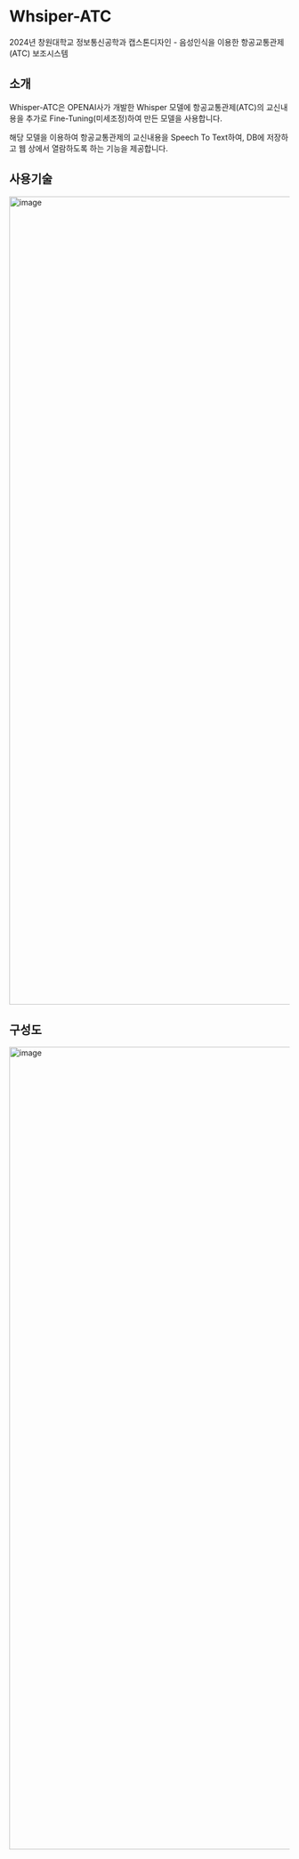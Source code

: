 # Whsiper-ATC
2024년 창원대학교 정보통신공학과 캡스톤디자인 - 음성인식을 이용한 항공교통관제(ATC) 보조시스템

## 소개
Whisper-ATC은 OPENAI사가 개발한 Whisper 모델에 항공교통관제(ATC)의 교신내용을 추가로 Fine-Tuning(미세조정)하여 만든 모델을 사용합니다.

해당 모델을 이용하여 항공교통관제의 교신내용을 Speech To Text하여, DB에 저장하고 웹 상에서 열람하도록 하는 기능을 제공합니다.

## 사용기술
<img width="1453" alt="image" src="https://github.com/san2003m/Whsiper-ATC/assets/12150769/5d0c606e-ff61-4c4e-b3ea-b9e1da89c9e0">

## 구성도
<img width="1443" alt="image" src="https://github.com/san2003m/Whsiper-ATC/assets/12150769/59feeae6-7c01-4b43-b805-5ee20aac5f4e">
